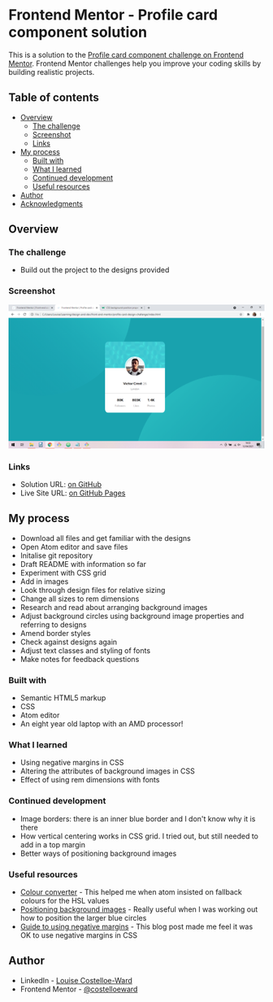 # Frontend Mentor - Profile card component solution

This is a solution to the [Profile card component challenge on Frontend Mentor](https://www.frontendmentor.io/challenges/profile-card-component-cfArpWshJ). Frontend Mentor challenges help you improve your coding skills by building realistic projects.

## Table of contents

- [Overview](#overview)
  - [The challenge](#the-challenge)
  - [Screenshot](#screenshot)
  - [Links](#links)
- [My process](#my-process)
  - [Built with](#built-with)
  - [What I learned](#what-i-learned)
  - [Continued development](#continued-development)
  - [Useful resources](#useful-resources)
- [Author](#author)
- [Acknowledgments](#acknowledgments)



## Overview

### The challenge

- Build out the project to the designs provided

### Screenshot

![Screenshot](design/solution-screenshot.png)

### Links

- Solution URL: [on GitHub](https://github.com/costelloeward/profile-card-challenge)
- Live Site URL: [on GitHub Pages](https://costelloeward.github.io/profile-card-challenge/)


## My process
- Download all files and get familiar with the designs
- Open Atom editor and save files
- Initalise git repository
- Draft README with information so far
- Experiment with CSS grid
- Add in images
- Look through design files for relative sizing
- Change all sizes to rem dimensions
- Research and read about arranging background images
- Adjust background circles using background image properties and referring to designs
- Amend border styles
- Check against designs again
- Adjust text classes and styling of fonts
- Make notes for feedback questions


### Built with

- Semantic HTML5 markup
- CSS
- Atom editor
- An eight year old laptop with an AMD processor!


### What I learned

- Using negative margins in CSS
- Altering the attributes of background images in CSS
- Effect of using rem dimensions with fonts


### Continued development

- Image borders: there is an inner blue border and I don't know why it is there
- How vertical centering works in CSS grid. I tried out, but still needed to add in a top margin
- Better ways of positioning background images

### Useful resources

- [Colour converter](https://convertacolor.com/) - This helped me when atom insisted on fallback colours for the HSL values
- [Positioning background images](https://www.w3schools.com/cssref/pr_background-position.asp) - Really useful when I was working out how to position the larger blue circles
- [Guide to using negative margins](https://www.smashingmagazine.com/2009/07/the-definitive-guide-to-using-negative-margins/) - This blog post made me feel it was OK to use negative margins in CSS



## Author

- LinkedIn - [Louise Costelloe-Ward](https://www.linkedin.com/in/louisecostelloeward)
- Frontend Mentor - [@costelloeward](https://www.frontendmentor.io/profile/costelloeward)



